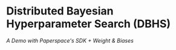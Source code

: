 # Distributed Bayesian Hyperparameter Search (DBHS)
*A Demo with Paperspace's SDK + Weight & Biases*

